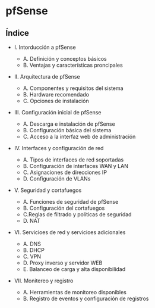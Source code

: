 # pfSense

## Índice

- I. Intorducción a pfSense
  - A. Definición y conceptos básicos
  - B. Ventajas y características proncipales 
  
- II. Arquitectura de pfSense
  - A. Componentes y requisitos del sistema
  - B. Hardware recomendado
  - C. Opciones de instalación
  
- III. Configuración inicial de pfSense
  - A. Descarga e instalación de pfSense
  - B. Configuración básica del sistema
  - C. Acceso a la interfaz web de administración
  
- IV. Interfaces y configuración de red
  - A. Tipos de interfaces de red soportadas
  - B. Configuración de interfaces WAN y LAN
  - C. Asignaciones de direcciones IP
  - D. Configuración de VLANs
  
- V. Seguridad y cortafuegos
  - A. Funciones de seguridad de pfSense
  - B. Configuración del cortafuegos
  - C.Reglas de filtrado y políticas de seguridad
  - D. NAT
  
 - VI. Servicioes de red y servicioes adicionales
   - A. DNS
   - B. DHCP
   - C. VPN
   - D. Proxy inverso y servidor WEB
   - E. Balanceo de carga y alta disponibilidad
   
 - VII. Monitereo y registro
   - A. Herramientas de monitoreo disponibles
   - B. Registro de eventos y configuración de registros
